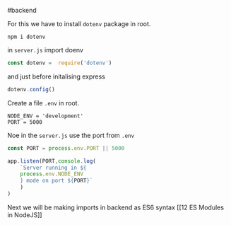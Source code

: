 #backend 

For this we have to install `dotenv` package in root.
```console
npm i dotenv
```


in `server.js` import doenv
```js
const dotenv =  require('dotenv')
```

 and just before initalising express
```js
dotenv.config()
```

Create a file `.env` in root.

```env
NODE_ENV = 'development'
PORT = 5000
```

Noe in the `server.js` use the port from `.env`
```js
const PORT = process.env.PORT || 5000

app.listen(PORT,console.log(
	`Server running in ${
	process.env.NODE_ENV
	} mode on port ${PORT}`
	)
)
```


Next we will be making imports in backend as ES6 syntax [[12 ES Modules in NodeJS]]